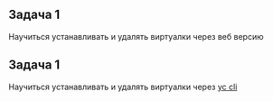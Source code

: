 ## Задача 1

Научиться устанавливать и удалять виртуалки через веб версию

## Задача 1

Научиться устанавливать и удалять виртуалки через [yc cli](https://yandex.cloud/en/docs/cli/operations/install-cli)
